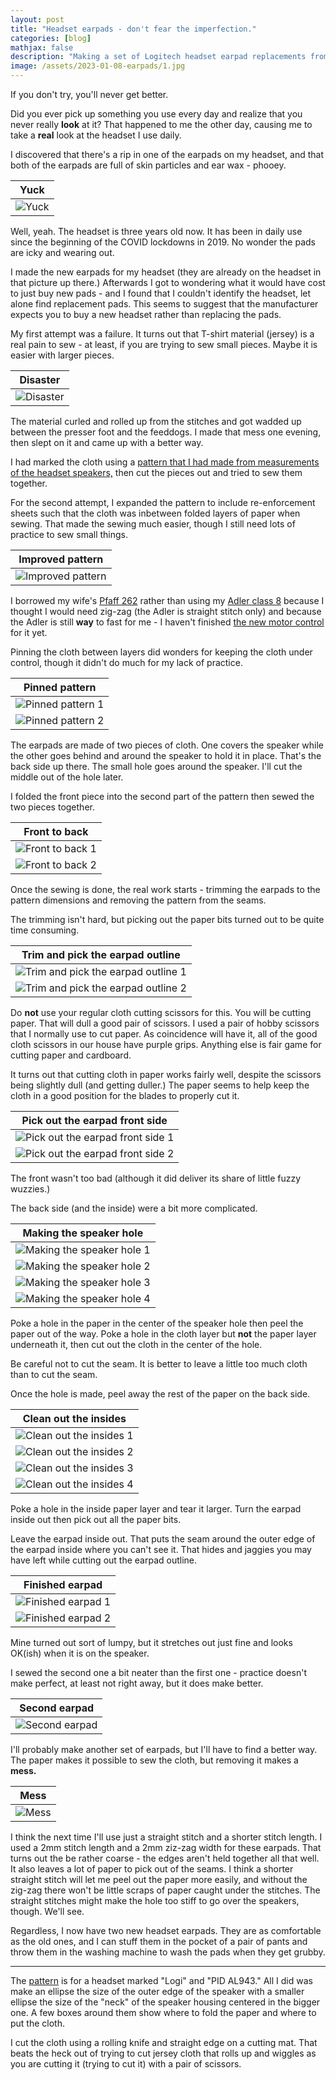 ```yaml
---
layout: post
title: "Headset earpads - don't fear the imperfection."
categories: [blog]
mathjax: false
description: "Making a set of Logitech headset earpad replacements from a black T-shirt and lots of patience."
image: /assets/2023-01-08-earpads/1.jpg
---
```

If you don't try, you'll never get better.

Did you ever pick up something you use every day and realize that you never really **look** at it?  That happened to me the other day, causing me to take a **real** look at the headset I use daily.

I discovered that there's a rip in one of the earpads on my headset, and that both of the earpads are full of skin particles and ear wax - phooey.

|Yuck|
|----|
|![Yuck](/assets/2023-01-08-earpads/1.jpg)|

Well, yeah.  The headset is three years old now.  It has been in daily use since the beginning of the COVID lockdowns in 2019.  No wonder the pads are icky and wearing out.

I made the new earpads for my headset (they are already on the headset in that picture up there.)  Afterwards I got to wondering what it would have cost to just buy new pads - and I found that I couldn't identify the headset, let alone find replacement pads.  This seems to suggest that the manufacturer expects you to buy a new headset rather than replacing the pads.

My first attempt was a failure.  It turns out that T-shirt material (jersey) is a real pain to sew - at least, if you are trying to sew small pieces.  Maybe it is easier with larger pieces.

|Disaster|
|--------|
|![Disaster](/assets/2023-01-08-earpads/2.jpg)|

The material curled and rolled up from the stitches and got wadded up between the presser foot and the feeddogs.  I made that mess one evening, then slept on it and came up with a better way.

I had marked the cloth using a [pattern that I had made from measurements of the headset speakers,](/assets/2023-01-08-earpads/pads.svg) then cut the pieces out and tried to sew them together.

For the second attempt, I expanded the pattern to include re-enforcement sheets such that the cloth was inbetween folded layers of paper when sewing.  That made the sewing much easier, though I still need lots of practice to sew small things.

|Improved pattern|
|----------------|
|![Improved pattern](/assets/2023-01-08-earpads/3.jpg)|

I borrowed my wife's [Pfaff 262](pfaff-262-toc) rather than using my [Adler class 8](adler-toc) because I thought I would need zig-zag (the Adler is straight stitch only) and because the Adler is still **way** to fast for me - I haven't finished [the new motor control](motorcontrol-toc) for it yet.

Pinning the cloth between layers did wonders for keeping the cloth under control, though it didn't do much for my lack of practice.

|Pinned pattern|
|--------------|
|![Pinned pattern 1](/assets/2023-01-08-earpads/4.jpg)|
|![Pinned pattern 2](/assets/2023-01-08-earpads/5.jpg)|

The earpads are made of two pieces of cloth.  One covers the speaker while the other goes behind and around the speaker to hold it in place.  That's the back side up there.  The small hole goes around the speaker.  I'll cut the middle out of the hole later.

I folded the front piece into the second part of the pattern then sewed the two pieces together.

|Front to back|
|-------------|
|![Front to back 1](/assets/2023-01-08-earpads/6.jpg)|
|![Front to back 2](/assets/2023-01-08-earpads/7.jpg)|

Once the sewing is done, the real work starts - trimming the earpads to the pattern dimensions and removing the pattern from the seams.

The trimming isn't hard, but picking out the paper bits turned out to be quite time consuming.

|Trim and pick the earpad outline|
|--------------------------------|
|![Trim and pick the earpad outline 1](/assets/2023-01-08-earpads/8.jpg)|
|![Trim and pick the earpad outline 2](/assets/2023-01-08-earpads/9.jpg)|

Do **not** use your regular cloth cutting scissors for this.  You will be cutting paper.  That will dull a good pair of scissors.  I used a pair of hobby scissors that I normally use to cut paper.  As coincidence will have it, all of the good cloth scissors in our house have purple grips.  Anything else is fair game for cutting paper and cardboard.

It turns out that cutting cloth in paper works fairly well, despite the scissors being slightly dull (and getting duller.) The paper seems to help keep the cloth in a good position for the blades to properly cut it.

|Pick out the earpad front side|
|--------------------------------|
|![Pick out the earpad front side 1](/assets/2023-01-08-earpads/10.jpg)|
|![Pick out the earpad front side 2](/assets/2023-01-08-earpads/11.jpg)|

The front wasn't too bad (although it did deliver its share of little fuzzy wuzzies.)

The back side (and the inside) were a bit more complicated.

|Making the speaker hole|
|-----------------------|
|![Making the speaker hole 1](/assets/2023-01-08-earpads/12.jpg)|
|![Making the speaker hole 2](/assets/2023-01-08-earpads/13.jpg)|
|![Making the speaker hole 3](/assets/2023-01-08-earpads/14.jpg)|
|![Making the speaker hole 4](/assets/2023-01-08-earpads/15.jpg)|

Poke a hole in the paper in the center of the speaker hole then peel the paper out of the way.  Poke a hole in the cloth layer but **not** the paper layer underneath it, then cut out the cloth in the center of the hole.

Be careful not to cut the seam.  It is better to leave a little too much cloth than to cut the seam.

Once the hole is made, peel away the rest of the paper on the back side.

|Clean out the insides|
|---------------------|
|![Clean out the insides 1](/assets/2023-01-08-earpads/16.jpg)|
|![Clean out the insides 2](/assets/2023-01-08-earpads/17.jpg)|
|![Clean out the insides 3](/assets/2023-01-08-earpads/18.jpg)|
|![Clean out the insides 4](/assets/2023-01-08-earpads/19.jpg)|

Poke a hole in the inside paper layer and tear it larger.  Turn the earpad inside out then pick out all the paper bits.

Leave the earpad inside out.  That puts the seam around the outer edge of the earpad inside where you can't see it.  That hides and jaggies you may have left while cutting out the earpad outline.

|Finished earpad|
|---------------|
|![Finished earpad 1](/assets/2023-01-08-earpads/20.jpg)|
|![Finished earpad 2](/assets/2023-01-08-earpads/21.jpg)|

Mine turned out sort of lumpy, but it stretches out just fine and looks OK(ish) when it is on the speaker.

I sewed the second one a bit neater than the first one - practice doesn't make perfect, at least not right away, but it does make better.

|Second earpad|
|-------------|
|![Second earpad](/assets/2023-01-08-earpads/23.jpg)|

I'll probably make another set of earpads, but I'll have to find a better way.  The paper makes it possible to sew the cloth, but removing it makes a **mess.**

|Mess|
|----|
|![Mess](/assets/2023-01-08-earpads/22.jpg)|

I think the next time I'll use just a straight stitch and a shorter stitch length.  I used a 2mm stitch length and a 2mm ziz-zag width  for these earpads.  That turns out the be rather coarse - the edges aren't held together all that well.  It also leaves a lot of paper to pick out of the seams.  I think a shorter straight stitch will let me peel out the paper more easily, and without the zig-zag there won't be little scraps of paper caught under the stitches.  The straight stitches might make the hole too stiff to go over the speakers, though.  We'll see.

Regardless, I now have two new headset earpads.  They are as comfortable as the old ones, and I can stuff them in the pocket of a pair of pants and throw them in the washing machine to wash the pads when they get grubby.

------

The [pattern](/assets/2023-01-08-earpads/pads.svg) is for a headset marked "Logi" and "PID AL943."  All I did was make an ellipse the size of the outer edge of the speaker with a smaller ellipse the size of the "neck" of the speaker housing centered in the bigger one.  A few boxes around them show where to fold the paper and where to put the cloth.

I cut the cloth using a rolling knife and straight edge on a cutting mat.  That beats the heck out of trying to cut jersey cloth that rolls up and wiggles as you are cutting it (trying to cut it) with a pair of scissors.


